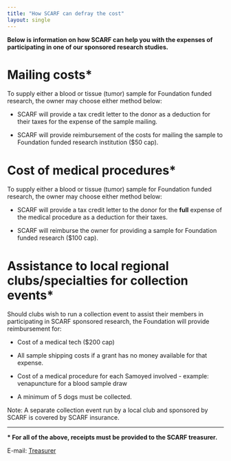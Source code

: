 ```yaml
---
title: "How SCARF can defray the cost"
layout: single
---
```


**Below is information on how SCARF can help you with the expenses of participating in one of
our sponsored research studies.**

# Mailing costs\*

To supply either a blood or tissue (tumor) sample for Foundation funded
research, the owner may choose either method below:

- SCARF will provide a tax credit letter to the donor as a deduction
  for their taxes for the expense of the sample mailing.

- SCARF will provide reimbursement of the costs for mailing the sample
  to Foundation funded research institution ($50 cap).

# Cost of medical procedures\*

To supply either a blood or tissue (tumor) sample for Foundation funded
research, the owner may choose either method below:

- SCARF will provide a tax credit letter to the donor for the **full**
  expense of the medical procedure as a deduction for their taxes.

- SCARF will reimburse the owner for providing a sample for Foundation
  funded research ($100 cap).

# Assistance to local regional clubs/specialties for collection events\*

Should clubs wish to run a collection event to assist their members in
participating in SCARF sponsored research, the Foundation will provide
reimbursement for:

- Cost of a medical tech ($200 cap)

- All sample shipping costs if a grant has no money available for that
  expense.

- Cost of a medical procedure for each Samoyed involved - example:
  venapuncture for a blood sample draw

- A minimum of 5 dogs must be collected.

Note: A separate collection event run by a local club and sponsored by
SCARF is covered by SCARF insurance.

---

**\* For all of the above, receipts must be provided to the SCARF treasurer.**

E-mail: [Treasurer](mailto:treasurer@samoyedhealthfoundation.org)
